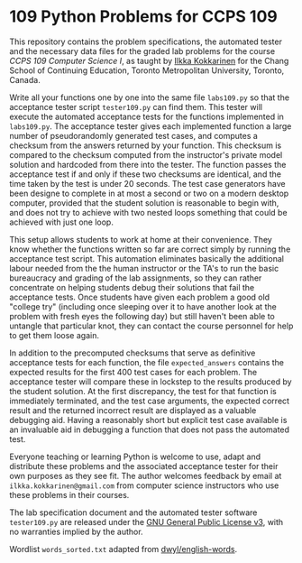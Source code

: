 # 109 Python Problems for CCPS 109

This repository contains the problem specifications, the automated tester and the necessary data files for the graded lab problems for the course *CCPS 109 Computer Science I*, as taught by [Ilkka Kokkarinen](http://www.scs.ryerson.ca/~ikokkari/) for the Chang School of Continuing Education, Toronto Metropolitan University, Toronto, Canada.

Write all your functions one by one into the same file `labs109.py` so that the acceptance tester script `tester109.py` can find them. This tester will execute the automated acceptance tests for the functions implemented in `labs109.py`. The acceptance tester gives each implemented function a large number of pseudorandomly generated test cases, and computes a checksum from the answers returned by your function. This checksum is compared to the checksum computed from the instructor's private model solution and hardcoded from there into the tester. The function passes the acceptance test if and only if these two checksums are identical, and the time taken by the test is under 20 seconds. The test case generators have been designe to complete in at most a second or two on a modern desktop computer, provided that the student solution is reasonable to begin with, and does not try to achieve with two nested loops something that could be achieved with just one loop.

This setup allows students to work at home at their convenience. They know whether the functions written so far are correct simply by running the acceptance test script. This automation eliminates basically the additional labour needed from the the human instructor or the TA's to run the basic bureaucracy and grading of the lab assignments, so they can rather concentrate on helping students debug their solutions that fail the acceptance tests. Once students have given each problem a good old "college try" (including once sleeping over it to have another look at the problem with fresh eyes the following day) but still haven't been able to untangle that particular knot, they can contact the course personnel for help to get them loose again. 

In addition to the precomputed checksums that serve as definitive acceptance tests for each function, the file `expected_answers` contains the expected results for the first 400 test cases for each problem. The acceptance tester will compare these in lockstep to the results produced by the student solution. At the first discrepancy, the test for that function is immediately terminated, and the test case arguments, the expected correct result and the returned incorrect result are displayed as a valuable debugging aid. Having a reasonably short but explicit test case available is an invaluable aid in debugging a function that does not pass the automated test.

Everyone teaching or learning Python is welcome to use, adapt and distribute these problems and the associated acceptance tester for their own purposes as they see fit. The author welcomes feedback by email at `ilkka.kokkarinen@gmail.com` from computer science instructors who use these problems in their courses.

The lab specification document and the automated tester software `tester109.py` are released under the [GNU General Public License v3](https://www.gnu.org/licenses/gpl-3.0.txt), with no warranties implied by the author.

Wordlist `words_sorted.txt` adapted from [dwyl/english-words](https://github.com/dwyl/english-words).
